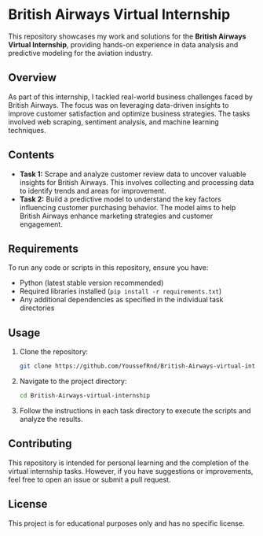 # British Airways Virtual Internship

This repository showcases my work and solutions for the **British Airways Virtual Internship**, providing hands-on experience in data analysis and predictive modeling for the aviation industry.

## Overview

As part of this internship, I tackled real-world business challenges faced by British Airways. The focus was on leveraging data-driven insights to improve customer satisfaction and optimize business strategies. The tasks involved web scraping, sentiment analysis, and machine learning techniques.

## Contents

- **Task 1:** Scrape and analyze customer review data to uncover valuable insights for British Airways. This involves collecting and processing data to identify trends and areas for improvement.
- **Task 2:** Build a predictive model to understand the key factors influencing customer purchasing behavior. The model aims to help British Airways enhance marketing strategies and customer engagement.

## Requirements

To run any code or scripts in this repository, ensure you have:

- Python (latest stable version recommended)
- Required libraries installed (`pip install -r requirements.txt`)
- Any additional dependencies as specified in the individual task directories

## Usage

1. Clone the repository:
   ```sh
   git clone https://github.com/YoussefRnd/British-Airways-virtual-internship.git
   ```
2. Navigate to the project directory:
   ```sh
   cd British-Airways-virtual-internship
   ```
3. Follow the instructions in each task directory to execute the scripts and analyze the results.

## Contributing

This repository is intended for personal learning and the completion of the virtual internship tasks. However, if you have suggestions or improvements, feel free to open an issue or submit a pull request.

## License

This project is for educational purposes only and has no specific license.


